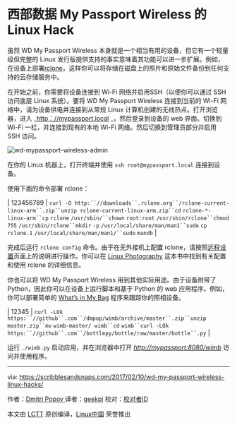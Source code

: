 西部数据 My Passport Wireless 的 Linux Hack
============================================================

虽然 WD My Passport Wireless 本身就是一个相当有用的设备，但它有一个轻量级但完整的 Linux 发行版提供支持的事实意味着其功能可以进一步扩展。例如，在设备上部署[rclone][3]，这样你可以将存储在磁盘上的照片和原始文件备份到任何支持的云存储服务中。

在开始之前，你需要将设备连接到 Wi-Fi 网络并启用SSH（以便你可以通过 SSH 访问底层 Linux 系统）。要将 WD My Passport Wireless 连接到当前的 Wi-Fi 网络中，请为设备供电并连接到从常规 Linux 计算机创建的无线热点。打开浏览器，进入 _[http：//mypassport.local][1] _，然后登录到设备的 web 界面。切换到 Wi-Fi 一栏，并连接到现有的本地 Wi-Fi 网络。然后切换到管理员部分并启用 SSH 访问。

 ![wd-mypassport-wireless-admin](https://scribblesandsnaps.files.wordpress.com/2017/02/wd-mypassport-wireless-admin.png?w=605) 

在你的 Linux 机器上，打开终端并使用 `ssh root@mypassport.local` 连接到设备。

使用下面的命令部署 rclone：

| 123456789 | `curl -O http:``//downloads``.rclone.org``/rclone-current-linux-arm``.zip``unzip rclone-current-linux-arm.zip``cd` `rclone-*-linux-arm``cp` `rclone` `/usr/sbin/``chown` `root:root` `/usr/sbin/rclone``chmod` `755` `/usr/sbin/rclone``mkdir` `-p` `/usr/local/share/man/man1``sudo` `cp` `rclone.1` `/usr/local/share/man/man1/``sudo` `mandb` |

完成后运行 `rclone config` 命令。由于在无外接机上配置 rclone，请按照[远程设置][4]页面上的说明进行操作。你可以在 [Linux Photography][5] 这本书中找到有关配置和使用 rclone 的详细信息。

你也可以将 WD My Passport Wireless 用到其他实际用途。由于设备附带了 Python，因此你可以在设备上运行脚本和基于 Python 的 web 应用程序。例如，你可以部署简单的 [What’s in My Bag][6] 程序来跟踪你的照相设备。

| 12345 | `curl -LOk https:``//github``.com``/dmpop/wimb/archive/master``.zip``unzip master.zip``mv` `wimb-master/ wimb``cd` `wimb``curl -LOk https:``//github``.com``/bottlepy/bottle/raw/master/bottle``.py` |

运行 `./wimb.py` 启动应用，并在浏览器中打开 _[http://mypassport:8080/wimb][2]_ 访问并使用程序。

--------------------------------------------------------------------------------

via: https://scribblesandsnaps.com/2017/02/10/wd-my-passport-wireless-linux-hacks/

作者：[Dmitri Popov ][a]
译者：[geekpi](https://github.com/geekpi)
校对：[校对者ID](https://github.com/校对者ID)

本文由 [LCTT](https://github.com/LCTT/TranslateProject) 原创编译，[Linux中国](https://linux.cn/) 荣誉推出

[a]:https://scribblesandsnaps.com/author/dmpop/
[1]:http://mypassport.local/
[2]:http://mypassport:8080/wimb
[3]:http://rclone.org/
[4]:http://rclone.org/remote_setup/
[5]:https://gumroad.com/l/linux-photography
[6]:https://github.com/dmpop/wimb
